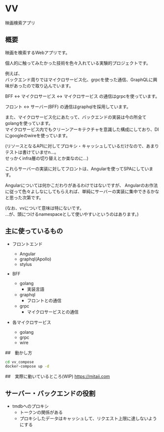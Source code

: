 # VV
映画検索アプリ

## 概要
映画を検索するWebアプリです。

個人的に触ってみたかった技術を色々入れている実験的プロジェクトです。

例えば、  
バックエンド周りではマイクロサービス化、grpcを使った通信、GraphQLに興味があったので取り込んでいます。

BFF <-> マイクロサービス <-> マイクロサービス の通信はgrpcを使っています。

フロント <-> サーバー(BFF) の通信はgraphqlを採用しています。

また、マイクロサービス化にあたって、バックエンドの実装は今の所全てgolangを使っています。  
マイクロサービス内でもクリーンアーキテクチャを意識した構成にしており、DIにgoogleのwireを使っています。

(リソースとなるAPIに対してプロキシ・キャッシュしているだけなので、あまりテストは書けていませn...。  
せっかくinfra層の切り替えとか楽なのに...)

これらサーバーの実装に対してフロントは、Angularを使ってSPAにしています。
  
Angularについては何かこだわりがあるわけではないですが、
Angularのお作法に従って色々よしなにしてもらえれば、単純にサーバーの実装に集中できるかなと思った次第です。

(なお、vvについて意味は特にないです。  
...が、頭につけるnamespaceとして使いやすいというのはあります。)

## 主に使っているもの
- フロントエンド
    - Angular
    - graphql(Apollo)
    - stylus
    
- BFF
    - golang
        - 実装言語
    - graphql
        - フロントとの通信
    - grpc
        - マイクロサービスとの通信
    
- 各マイクロサービス
    - golang
    - grpc
    - wire

##　動かし方
```bash
cd vv_compose
docker-compose up -d
```

##　実際に動いているところ(WIP)
https://mitaii.com

## サーバー・バックエンドの役割
- tmdbへのプロキシ
    - トークンの関係がある
    - プロキシしたデータはキャッシュして、リクエスト上限に達しないようにする
    
    
